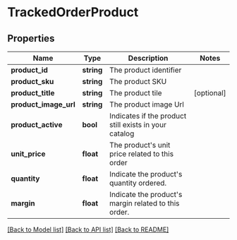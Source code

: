 # TrackedOrderProduct

## Properties
Name | Type | Description | Notes
------------ | ------------- | ------------- | -------------
**product_id** | **string** | The product identifier | 
**product_sku** | **string** | The product SKU | 
**product_title** | **string** | The product tile | [optional] 
**product_image_url** | **string** | The product image Url | 
**product_active** | **bool** | Indicates if the product still exists in your catalog | 
**unit_price** | **float** | The product&#39;s unit price related to this order | 
**quantity** | **float** | Indicate the product&#39;s quantity ordered. | 
**margin** | **float** | Indicate the product&#39;s margin related to this order. | 

[[Back to Model list]](../README.md#documentation-for-models) [[Back to API list]](../README.md#documentation-for-api-endpoints) [[Back to README]](../README.md)


